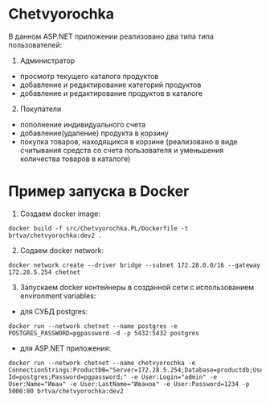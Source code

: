 # Chetvyorochka

В данном ASP.NET приложении реализовано два типа типа пользователей:

1. Администратор

- просмотр текущего каталога продуктов
- добавление и редактирование категорий продуктов
- добавление и редактирование продуктов в каталоге

2. Покупатели

- пополнение индивидуального счета
- добавление(удаление) продукта в корзину
- покупка товаров, находящихся в корзине (реализовано в виде считывания средств со счета пользователя и уменьшения количества товаров в каталоге)

# Пример запуска в Docker

1. Создаем docker image:
```
docker build -f src/Chetvyorochka.PL/Dockerfile -t brtva/chetvyorochka:dev2 .
```

2. Содаем docker network:
```
docker network create --driver bridge --subnet 172.28.0.0/16 --gateway 172.28.5.254 chetnet
```

3. Запускаем docker контейнеры в созданной сети с использованием environment variables:

- для СУБД postgres:
```
docker run --network chetnet --name postgres -e POSTGRES_PASSWORD=pgpassword -d -p 5432:5432 postgres
```

- для ASP.NET приложения:
```
docker run --network chetnet --name chetvyorochka -e ConnectionStrings:ProductDB="Server=172.28.5.254;Database=productdb;User Id=postgres;Password=pgpassword;" -e User:Login="admin" -e User:Name="Иван" -e User:LastName="Иванов" -e User:Password=1234 -p 5000:80 brtva/chetvyorochka:dev2
```
